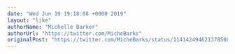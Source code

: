 ```yaml
---
date: "Wed Jun 19 19:18:08 +0000 2019"
layout: "like"
authorName: "Michelle Barker"
authorUrl: "https://twitter.com/MicheBarks"
originalPost: "https://twitter.com/MicheBarks/status/1141424946213785601"
---
```

